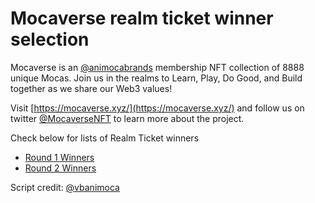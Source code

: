 # Mocaverse realm ticket winner selection

Mocaverse is an [@animocabrands](https://twitter.com/animocabrands) membership NFT collection of 8888 unique Mocas. Join us in the realms to Learn, Play, Do Good, and Build together as we share our Web3 values!

Visit [https://mocaverse.xyz/](https://mocaverse.xyz/) and follow us on twitter [@MocaverseNFT](https://twitter.com/MocaverseNFT/) to learn more about the project.

Check below for lists of Realm Ticket winners
- [Round 1 Winners](winners.md)
- [Round 2 Winners](https://github.com/MocaverseNFT/mocaverse-realm-ticket-winner-selection/blob/round2/winners_round2.md)

Script credit: [@vbanimoca](https://github.com/vbanimoca)